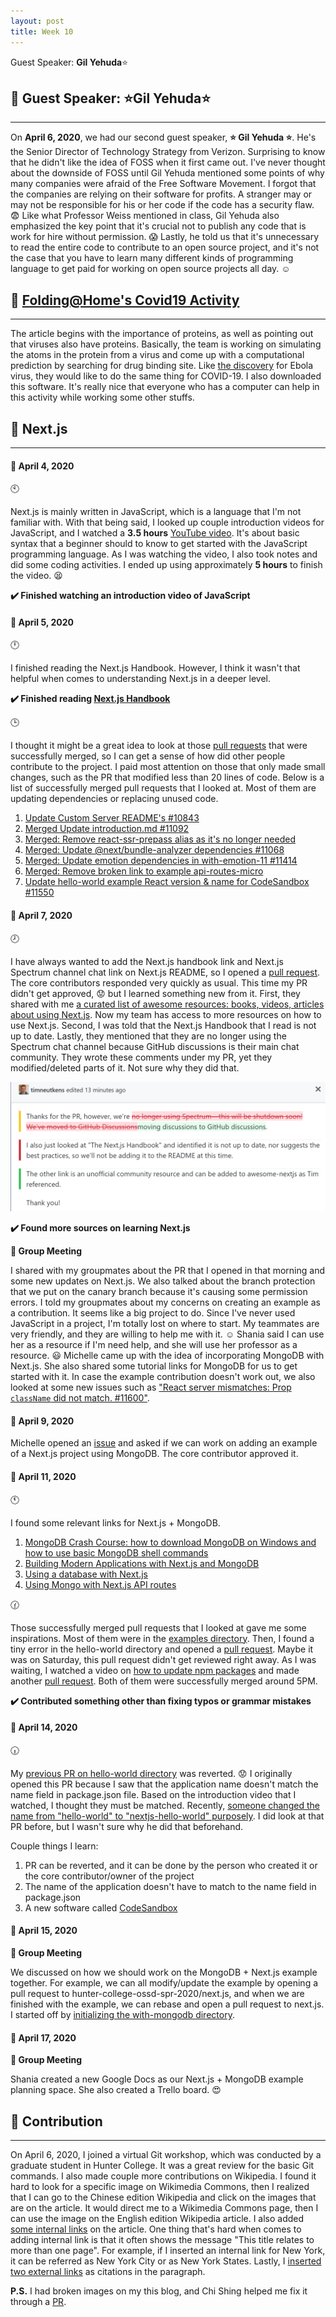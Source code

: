 ```yaml
---
layout: post
title: Week 10
---
```

Guest Speaker: **Gil Yehuda**:star:

## :pushpin: Guest Speaker: :star:**Gil Yehuda**:star:
---

On **April 6, 2020**, we had our second guest speaker, **:star: Gil Yehuda :star:**. He's the Senior Director of Technology Strategy from Verizon. Surprising to know that he didn't like the idea of FOSS when it first came out. I've never thought about the downside of FOSS until Gil Yehuda mentioned some points of why many companies were afraid of the Free Software Movement. I forgot that the companies are relying on their software for profits. A stranger may or may not be responsible for his or her code if the code has a security flaw. :fearful: Like what Professor Weiss mentioned in class, Gil Yehuda also emphasized the key point that it's crucial not to publish any code that is work for hire without permission. :scream: Lastly, he told us that it's unnecessary to read the entire code to contribute to an open source project, and it's not the case that you have to learn many different kinds of programming language to get paid for working on open source projects all day. :relaxed:


## :pushpin: [Folding@Home's Covid19 Activity](https://foldingathome.org/covid19/)
---

The article begins with the importance of proteins, as well as pointing out that viruses also have proteins. Basically, the team is working on simulating the atoms in the protein from a virus and come up with a computational prediction by searching for drug binding site. Like [the discovery](https://www.biorxiv.org/content/10.1101/2020.02.09.940510v1.abstract) for Ebola virus, they would like to  do the same thing for COVID-19. I also downloaded this software. It's really nice that everyone who has a computer can help in this activity while working some other stuffs.


## :bookmark_tabs: Next.js 
---

#### **:cactus: April 4, 2020**

:clock10:

Next.js is mainly written in JavaScript, which is a language that I'm not familiar with. With that being said, I looked up couple introduction videos for JavaScript, and I watched a **3.5 hours** [YouTube video]( https://www.youtube.com/watch?v=PkZNo7MFNFg). It's about basic syntax that a beginner should to know to get started with the JavaScript programming language. As I was watching the video, I also took notes and did some coding activities. I ended up using approximately **5 hours** to finish the video. :tired_face:

**:heavy_check_mark: Finished watching an introduction video of JavaScript** 


#### **:cactus: April 5, 2020**

:clock12:

I finished reading the Next.js Handbook. However, I think it wasn't that helpful when comes to understanding Next.js in a deeper level. 
 
**:heavy_check_mark: Finished reading [Next.js Handbook](https://flaviocopes.nyc3.digitaloceanspaces.com/javascript-beginner-handbook/javascript-beginner-handbook.pdf)**

:clock3:

I thought it might be a great idea to look at those [pull requests](https://github.com/zeit/next.js/pulls?q=is%3Apr+is%3Aclosed) that were successfully merged, so I can get a sense of how did other people contribute to the project. I paid most attention on those that only made small changes, such as the PR that modified less than 20 lines of code. Below is a list of successfully merged pull requests that I looked at. Most of them are updating dependencies or replacing unused code. 

1. [Update Custom Server README's #10843](https://github.com/zeit/next.js/pull/10843)
1. [Merged Update introduction.md #11092](https://github.com/zeit/next.js/pull/11092)
1. [Merged: Remove react-ssr-prepass alias as it's no longer needed](https://github.com/zeit/next.js/pull/11170)
1. [Merged: Update @next/bundle-analyzer dependencies #11068](https://github.com/zeit/next.js/pull/11068/files)
1. [Merged: Update emotion dependencies in with-emotion-11 #11414](https://github.com/zeit/next.js/pull/11414/files)
1. [Merged: Remove broken link to example api-routes-micro](https://github.com/zeit/next.js/pull/11597)
1. [Update hello-world example React version & name for CodeSandbox #11550](https://github.com/zeit/next.js/pull/11550)
	

#### **:cactus: April 7, 2020**

:clock8:

I have always wanted to add the Next.js handbook link and Next.js Spectrum channel chat link on Next.js README, so I opened a [pull request](https://github.com/zeit/next.js/pull/11727). The core contributors responded very quickly as usual. This time my PR didn't get approved, :worried: but I learned something new from it. First, they shared with me [a curated list of awesome resources: books, videos, articles about using Next.js](https://github.com/unicodeveloper/awesome-nextjs). Now my team has access to more resources on how to use Next.js. Second, I was told that the Next.js Handbook that I read is not up to date. Lastly, they mentioned that they are no longer using the Spectrum chat channel because GitHub discussions is their main chat community. They wrote these comments under my PR, yet they modified/deleted parts of it. Not sure why they did that.

<img src="https://raw.githubusercontent.com/hunter-college-ossd-spr-2020/liulanz-weekly/gh-pages/images/pr-screenshot.png">

**:heavy_check_mark: Found more sources on learning Next.js**

**:speech_balloon: Group Meeting**

I shared with my groupmates about the PR that I opened in that morning and some new updates on Next.js. We also talked about the branch protection that we put on the canary branch because it's causing some permission errors. I told my groupmates about my concerns on creating an example as a contribution. It seems like a big project to do. Since I've never used JavaScript in a project, I'm totally lost on where to start. My teammates are very friendly, and they are willing to help me with it. :relaxed: Shania said I can use her as a resource if I'm need help, and she will use her professor as a resource. :smiley: Michelle came up with the idea of incorporating MongoDB with Next.js. She also shared some tutorial links for MongoDB for us to get started with it. In case the example contribution doesn't work out, we also looked at some new issues such as ["React server mismatches: Prop `className` did not match. #11600"](https://github.com/zeit/next.js/issues/11600). 

#### **:cactus: April 9, 2020**

Michelle opened an [issue](https://github.com/zeit/next.js/issues/11756) and asked if we can work on adding an example of a Next.js project using MongoDB. The core contributor approved it.

#### **:cactus: April 11, 2020**

:clock11:

I found some relevant links for Next.js + MongoDB.

1. [MongoDB Crash Course: how to download MongoDB on Windows and how to use basic MongoDB shell commands](https://www.youtube.com/watch?v=-56x56UppqQ)
1. [Building Modern Applications with Next.js and MongoDB](https://developer.mongodb.com/how-to/nextjs-building-modern-applications)
1. [Using a database with Next.js](https://codeconqueror.com/blog/using-a-database-with-next-js)
1. [Using Mongo with Next.js API routes](https://github.com/wbunting/with-mongo-connection)

:clock130:

Those successfully merged pull requests that I looked at gave me some inspirations. Most of them were in the [examples directory](https://github.com/zeit/next.js/tree/canary/examples). Then, I found a tiny error in the hello-world directory and opened a [pull request](https://github.com/zeit/next.js/pull/11830). Maybe it was on Saturday, this pull request didn't get reviewed right away. As I was waiting, I watched a video on [how to update npm packages](https://www.youtube.com/watch?v=iAFY-21UGvE) and made another [pull request](https://github.com/zeit/next.js/pull/11833). Both of them were successfully merged around 5PM.

**:heavy_check_mark: Contributed something other than fixing typos or grammar mistakes**

#### **:cactus: April 14, 2020**

:clock630:

My [previous PR on hello-world directory](https://github.com/zeit/next.js/pull/11830) was reverted. :worried: I originally opened this PR because I saw that the application name doesn't match the name field in package.json file. Based on the introduction video that I watched, I thought they must be matched. Recently, [someone changed the name from "hello-world" to "nextjs-hello-world" purposely](https://github.com/zeit/next.js/pull/11550). I did look at that PR before, but I wasn't sure why he did that beforehand. 

Couple things I learn:

1. PR can be reverted, and it can be done by the person who created it or the core contributor/owner of the project
1. The name of the application doesn't have to match to the name field in package.json
1. A new software called [CodeSandbox](https://codesandbox.io/)
	

#### **:cactus: April 15, 2020**

**:speech_balloon: Group Meeting**

We discussed on how we should work on the MongoDB + Next.js example together. For example, we can all modify/update the example by opening a pull request to hunter-college-ossd-spr-2020/next.js, and when we are finished with the example, we can rebase and open a pull request to next.js. I started off by [initializing the with-mongodb directory](https://github.com/hunter-college-ossd-spr-2020/next.js/pull/1). 


#### **:cactus: April 17, 2020**

**:speech_balloon: Group Meeting**

Shania created a new Google Docs as our Next.js + MongoDB example planning space. She also created a Trello board. :heart_eyes: 


## :pushpin: Contribution
---
On April 6, 2020, I joined a virtual Git workshop, which was conducted by a graduate student in Hunter College. It was a great review for the basic Git commands. I also made couple more contributions on Wikipedia. I found it hard to look for a specific image on Wikimedia Commons, then I realized that I can go to the Chinese edition Wikipedia and click on the images that are on the article. It would direct me to a Wikimedia Commons page, then I can use the image on the English edition Wikipedia article. I also added [some internal links](https://en.wikipedia.org/w/index.php?title=Fuzhounese_Americans&oldid=949634534) on the article. One thing that's hard when comes to adding internal link is that it often shows the message "This title relates to more than one page". For example, if I inserted an internal link for New York, it can be referred as New York City or as New York States. Lastly, I [inserted two external links](https://en.wikipedia.org/w/index.php?title=Swarovski&oldid=949637560) as citations in the paragraph.


**P.S.** I had broken images on my this blog, and Chi Shing helped me fix it through a [PR](https://github.com/hunter-college-ossd-spr-2020/liulanz-weekly/pull/12).
